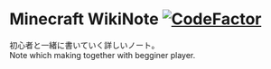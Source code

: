 # Minecraft WikiNote [![CodeFactor](https://www.codefactor.io/repository/github/tamagoez/minecraft-wikinote/badge)](https://www.codefactor.io/repository/github/tamagoez/minecraft-wikinote)

初心者と一緒に書いていく詳しいノート。  
Note which making together with begginer player.
